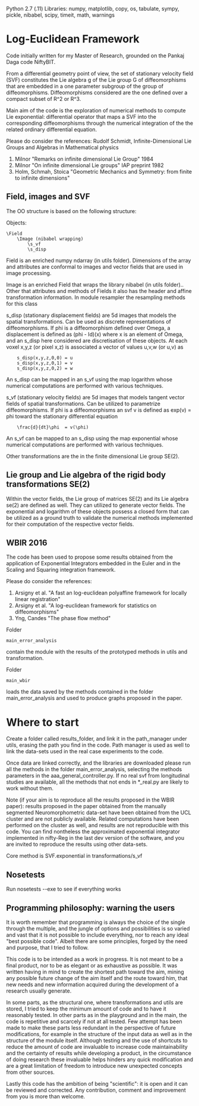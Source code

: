 Python 2.7 (.11)
Libraries: numpy, matplotlib, copy, os, tabulate, sympy, pickle, nibabel, scipy, timeit, math, warnings


# Log-Euclidean Framework


Code initially written for my Master of Research, grounded on the Pankaj Daga code NiftyBIT.

From a differential geometry point of view, the set of stationary velocity field (SVF) constitutes the Lie algebra g 
of the Lie group G of diffeomorphisms that are embedded in a one parameter subgroup of the group of diffeomorphisms.
Diffeomorphisms considered are the one defined over a compact subset of R^2 or R^3.

Main aim of the code is the exploration of numerical methods to compute Lie exponential: differential operator that 
maps a SVF into the corresponding diffeomorphisms through the numerical integration of the the related ordinary 
differential equation.

Please do consider the references:
Rudolf Schmidt, Infinite-Dimensional Lie Groups and Algebras in Mathematical physics

1. Milnor "Remarks on infinite dimensional Lie Group" 1984
2. Milnor "On infinite dimensional Lie groups" IAP preprint 1982
3. Holm, Schmah, Stoica "Geometric Mechanics and Symmetry: from finite to infinite dimensions"


## Field, images and SVF

The OO structure is based on the following structure:

Objects:

    \Field
        \Image (nibabel wrapping)
            \s_vf
            \s_disp


Field is an enriched numpy ndarray (in utils folder).
    Dimensions of the array and attributes are conformal to images and vector fields
    that are used in image processing.

Image is an enriched Field that wraps the library nibabel (in utils folder)..
    Other that attributes and methods of Fields it also has the header and affine transformation
    information. In module resampler the resampling methods for this class


s_disp (stationary displacement fields) are 5d images that models the spatial transformations.
    Can be used as discrete representations of diffeomorphisms.
    If phi is a diffeomorphism defined over Omega, a displacement is defined as (phi - Id)(x)
    where x is an element of Omega, and an s_disp here considered are discretisation of these objects.
    At each voxel x,y,z (or pixel x,z) is associated a vector of values u,v,w (or u,v) as

        s_disp(x,y,z,0,0) = u
        s_disp(x,y,z,0,1) = v
        s_disp(x,y,z,0,2) = w

An s_disp can be mapped in an s_vf using the map logarithm whose numerical computations are 
performed with various techniques.

s_vf (stationary velocity fields) are 5d images that models tangent vector fields of spatial transformations.
    Can be utilized to parametrize diffeomorphisms.
    If phi is a diffeomorphisms an svf v is defined as exp(v) = phi toward the stationary differential equation

        \frac{d}{dt}\phi  = v(\phi)

An s_vf can be mapped to an s_disp using the map exponential whose numerical computations are
    performed with various techniques.


Other transformations are the in the finite dimensional Lie group SE(2).


## Lie group and Lie algebra of the rigid body transformations SE(2)

Within the vector fields, the Lie group of matrices SE(2) and its Lie algebra se(2) are defined as well.
They can utilized to generate vector fields.
The exponential and logarithm of these objects possess a closed form that can be utilized as a ground
truth to validate the numerical methods implemented for their computation of the respective vector fields.

## WBIR 2016

The code has been used to propose some results obtained from the application of Exponential Integrators embedded in the
Euler and in the Scaling and Squaring integration framework.

Please do consider the references:

1. Arsigny et al. "A fast an log-euclidean polyaffine framework for locally linear registration"
2. Arsigny et al. "A log-euclidean framework for statistics on diffeomorphisms"
3. Yng, Candes "The phase flow method" 

Folder 

    main_error_analysis

contain the module with the results of the prototyped methods in utils and transformation.
 
Folder 

    main_wbir

loads the data saved by the methods contained in the folder main_error_analysis and used to produce graphs proposed in 
the paper.
 
 
# Where to start


Create a folder called results_folder, and link it in the path_manager under utils, erasing the path you find in the 
code. Path manager is used as well to link the data-sets used in the real case experiments to the code.

Once data are linked correctly, and the libraries are downloaded please run all the methods in the folder 
main_error_analysis, selecting the methods parameters in the aaa_general_controller.py. 
If no real svf from longitudinal studies are available, all the methods that not ends in *_real.py
are likely to work without them.

Note (if your aim is to reproduce all the results proposed in the WBIR paper): results proposed in the paper obtained 
from the manually segmented Neuromorphometric data-set have been obtained from the UCL cluster and are not publicly available. 
Related computations have been performed on the cluster as well, and results are not reproducible with this code. 
You can find nontheless the approximated exponential integrator implemented in nifty-Reg in the last dev version of the
software, and you are invited to reproduce the results using other data-sets.

Core method is SVF.exponential in transformations/s_vf

## Nosetests
Run nosetests --exe to see if everything works


## Programming philosophy: warning the users

It is worth remember that programming is always the choice of the single through the multiple, and the jungle of options 
and possibilities is so varied and vast that it is not possible to include everything, nor to reach any ideal 
"best possible code".
Albeit there are some principles, forged by the need and purpose, that I tried to follow.
 
This code is to be intended as a work in progress. It is not meant to be a final product, nor to be as elegant or as 
exhaustive as possible.
It was written having in mind to create the shortest path toward the aim, mining any possible future change of 
the aim itself and the route toward him, that new needs and new information acquired during the development of a 
research usually generate.

In some parts, as the structural one, where transformations and utils are stored, I tried to keep the minimum amount 
of code and to have it reasonably tested. In other parts as in the playground and in the main, the code is repetitive 
and scarcely if not at all tested. 
Few attempt has been made to make these parts less redundant in the perspective of future 
modifications, for example in the structure of the input data as well as in the structure of the module itself.
Although testing and the use of shortcuts to reduce the amount of code are invaluable to increase code maintainability 
and the certainty of results while developing a product, in the circumstance of doing research these invaluable helps 
hinders any quick modification and are a great limitation of freedom to introduce new unexpected concepts from other 
sources.

Lastly this code has the ambition of being "scientific": it is open and it can be reviewed and corrected. 
Any contribution, comment and improvement from you is more than welcome.
